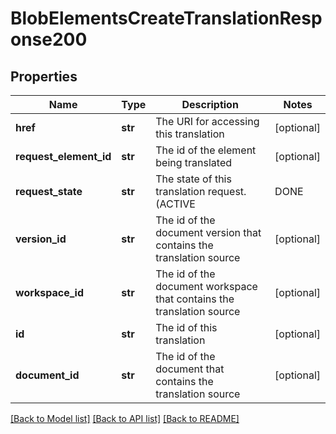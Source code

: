 # BlobElementsCreateTranslationResponse200

## Properties
Name | Type | Description | Notes
------------ | ------------- | ------------- | -------------
**href** | **str** | The URI for accessing this translation | [optional] 
**request_element_id** | **str** | The id of the element being translated | [optional] 
**request_state** | **str** | The state of this translation request. (ACTIVE|DONE|FAILED) | [optional] 
**version_id** | **str** | The id of the document version that contains the translation source | [optional] 
**workspace_id** | **str** | The id of the document workspace that contains the translation source | [optional] 
**id** | **str** | The id of this translation | [optional] 
**document_id** | **str** | The id of the document that contains the translation source | [optional] 

[[Back to Model list]](../README.md#documentation-for-models) [[Back to API list]](../README.md#documentation-for-api-endpoints) [[Back to README]](../README.md)


